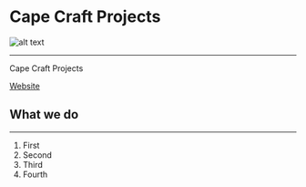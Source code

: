 # Cape Craft Projects
![alt text](https://durbanvilledistillery.com/images/CCLogo.png)
________________________________________________________________

Cape Craft Projects

[Website](https://durbanvilledistillery.com/)

## What we do
_______________________________________________

1. First
2. Second
3. Third
4. Fourth

[^1]: Copyright © 2022 Cape Town Craft Projects


